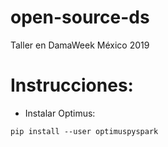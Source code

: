 # open-source-ds

Taller en DamaWeek México 2019

# Instrucciones:

- Instalar Optimus:

```
pip install --user optimuspyspark
```

